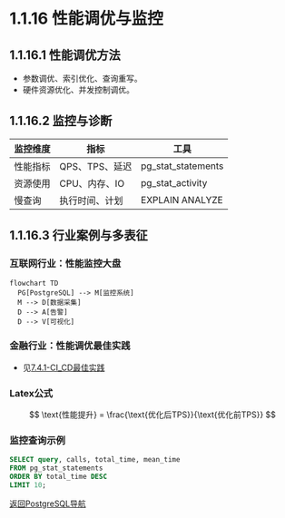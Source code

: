 # 1.1.16 性能调优与监控

## 1.1.16.1 性能调优方法
- 参数调优、索引优化、查询重写。
- 硬件资源优化、并发控制调优。

## 1.1.16.2 监控与诊断
| 监控维度 | 指标 | 工具 |
|----------|------|------|
| 性能指标 | QPS、TPS、延迟 | pg_stat_statements |
| 资源使用 | CPU、内存、IO | pg_stat_activity |
| 慢查询   | 执行时间、计划 | EXPLAIN ANALYZE |

## 1.1.16.3 行业案例与多表征

### 互联网行业：性能监控大盘
```mermaid
flowchart TD
  PG[PostgreSQL] --> M[监控系统]
  M --> D[数据采集]
  D --> A[告警]
  D --> V[可视化]
```

### 金融行业：性能调优最佳实践
- 见[7.4.1-CI_CD最佳实践](../../../../7-持续集成与演进/7.4-CI_CD/7.4.1-CI_CD最佳实践.md)

### Latex公式
$$
\text{性能提升} = \frac{\text{优化后TPS}}{\text{优化前TPS}}
$$

### 监控查询示例
```sql
SELECT query, calls, total_time, mean_time 
FROM pg_stat_statements 
ORDER BY total_time DESC 
LIMIT 10;
```

[返回PostgreSQL导航](README.md) 